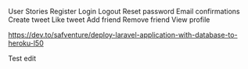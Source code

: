 User Stories
 Register
 Login
 Logout
 Reset password
 Email confirmations
Create tweet
Like tweet
Add friend
Remove friend
View profile

https://dev.to/safventure/deploy-laravel-application-with-database-to-heroku-l50


Test edit
